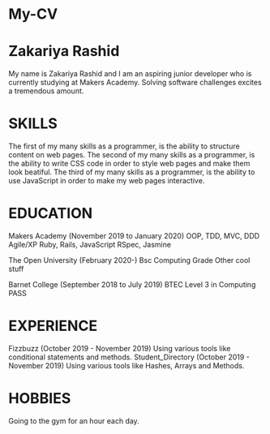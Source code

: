 # My-CV
# Zakariya Rashid
  My name is Zakariya Rashid and I am an aspiring junior developer
  who is currently studying at Makers Academy. Solving software challenges excites
  a tremendous amount.

# SKILLS
  The first of my many skills as a programmer, is the ability to structure content on
  web pages.
  The second of my many skills as a programmer, is the ability to write CSS code
  in order to style web pages and make them look beatiful.
  The third of my many skills as a programmer, is the ability to use JavaScript in
  order to make my web pages interactive.

# EDUCATION
  Makers Academy (November 2019 to January 2020)
    OOP, TDD, MVC, DDD
    Agile/XP
    Ruby, Rails, JavaScript
    RSpec, Jasmine

  The Open University (February 2020-)
    Bsc Computing
    Grade
    Other cool stuff

  Barnet College (September 2018 to July 2019)
    BTEC Level 3 in Computing
    PASS

# EXPERIENCE
  Fizzbuzz (October 2019 - November 2019)
    Using various tools like conditional statements and methods.
  Student_Directory (October 2019 - November 2019)
    Using various tools like Hashes, Arrays and Methods.

# HOBBIES
  Going to the gym for an hour each day.
  

